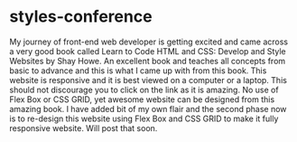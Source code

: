# styles-conference
My journey of front-end web developer is getting excited and came across a very good book called Learn to Code HTML and CSS: Develop and Style Websites by Shay Howe.  An excellent book and teaches all concepts from basic to advance and this is what I came up with from this book. This website is responsive and it is best viewed on a computer or a laptop. This should not discourage you to click on the link as it is amazing. No use of Flex Box or CSS GRID, yet awesome website can be designed from this amazing book.  I have added bit of my own flair and the second phase now is to re-design this website using Flex Box and CSS GRID to make it fully responsive website.  Will post that soon. 
